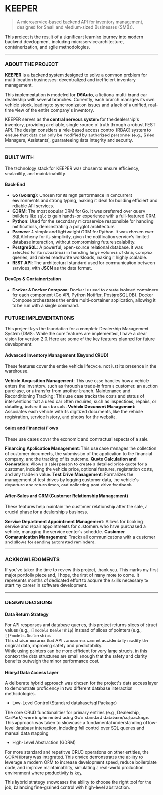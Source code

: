 # KEEPER

> A microservice-based backend API for inventory management, designed for Small and Medium-sized Businesses (SMBs).

This project is the result of a significant learning journey into modern backend development, including microservice architecture, containerization, and agile methodologies.

---

###  ABOUT THE PROJECT

**KEEPER** is a backend system designed to solve a common problem for multi-location businesses: decentralized and inefficient inventory management.

This implementation is modeled for **DGAuto**, a fictional multi-brand car dealership with several branches. Currently, each branch manages its own vehicle stock, leading to synchronization issues and a lack of a unified, real-time view of the entire company's inventory.

KEEPER serves as the **central nervous system** for the dealership's inventory, providing a reliable, single source of truth through a robust REST API. The design considers a role-based access control (RBAC) system to ensure that data can only be modified by authorized personnel (e.g., Sales Managers, Assistants), guaranteeing data integrity and security.

---

### BUILT WITH

The technology stack for KEEPER was chosen to ensure efficiency, scalability, and maintainability.

#### Back-End
* **Go (Golang)**: Chosen for its high performance in concurrent environments and strong typing, making it ideal for building efficient and reliable API services.
* **GORM**: The most popular ORM for Go. It was preferred over query builders like `sqlc` to gain hands-on experience with a full-featured ORM.
* **Python**: Used for the secondary microservice responsible for handling notifications, demonstrating a polyglot architecture.
* **Peewee**: A simple and lightweight ORM for Python. It was chosen over SQLAlchemy for its simplicity, given the notification service's limited database interaction, without compromising future scalability.
* **PostgreSQL**: A powerful, open-source relational database. It was selected for its robustness in handling large volumes of data, complex queries, and mixed read/write workloads, making it highly scalable.
* **REST API**: The architectural standard used for communication between services, with **JSON** as the data format.

#### DevOps & Containerization
* **Docker & Docker Compose**: Docker is used to create isolated containers for each component (Go API, Python Notifier, PostgreSQL DB). Docker Compose orchestrates the entire multi-container application, allowing it to be run with a single command.

### FUTURE IMPLEMENTATIONS
This project lays the foundation for a complete Dealership Management System (DMS). While the core features are implemented, I have a clear vision for version 2.0. Here are some of the key features planned for future development:

#### Advanced Inventory Management (Beyond CRUD)
These features cover the entire vehicle lifecycle, not just its presence in the warehouse.

**Vehicle Acquisition Management**: This use case handles how a vehicle enters the inventory, such as through a trade-in from a customer, an auction purchase, or a transfer from another branch.
Maintenance and Reconditioning Tracking: This use case tracks the costs and status of interventions that a used car often requires, such as inspections, repairs, or detailing, before it can be sold.
**Vehicle Document Management**: Associates each vehicle with its digitized documents, like the vehicle registration, service history, and photos for the website.

#### Sales and Financial Flows
These use cases cover the economic and contractual aspects of a sale.

**Financing Application Management**: This use case manages the collection of customer documents, the submission of the application to the financial company, and the tracking of its outcome.
**Quote Calculation and Generation**: Allows a salesperson to create a detailed price quote for a customer, including the vehicle price, optional features, registration costs, and any trade-in value.
**Test Drive Management**: Formalizes the management of test drives by logging customer data, the vehicle's departure and return times, and collecting post-drive feedback.

#### After-Sales and CRM (Customer Relationship Management)
These features help maintain the customer relationship after the sale, a crucial phase for a dealership's business.

**Service Department Appointment Management**: Allows for booking service and repair appointments for customers who have purchased a vehicle, managing the service center's schedule.
**Customer Communication Management**: Tracks all communications with a customer and allows for sending automated reminders.

---

### ACKNOWLEDGMENTS

If you've taken the time to review this project, thank you. This marks my first major portfolio piece and, I hope, the first of many more to come. It represents months of dedicated effort to acquire the skills necessary to start my career in software development.

---

### DESIGN DECISIONS

#### Data Return Strategy

For API responses and database queries, this project returns slices of struct values (e.g., `[]models.Dealership`) instead of slices of pointers (e.g., `[]*models.Dealership`).  
This choice ensures that API consumers cannot accidentally modify the original data, improving safety and predictability.  
While using pointers can be more efficient for very large structs, in this context the data structures are small enough that the safety and clarity benefits outweigh the minor performance cost.

#### Hibryd Data Access Layer

A deliberate hybrid approach was chosen for the project's data access layer to demonstrate proficiency in two different database interaction methodologies.

- Low-Level Control (Standard database/sql Package)

The core CRUD functionalities for primary entities (e.g., Dealership, CarPark) were implemented using Go's standard database/sql package. This approach was taken to showcase a fundamental understanding of low-level database interaction, including full control over SQL queries and manual data mapping.

- High-Level Abstraction (GORM)

For more standard and repetitive CRUD operations on other entities, the GORM library was integrated. This choice demonstrates the ability to leverage a modern ORM to increase development speed, reduce boilerplate code, and improve maintainability, simulating a real-world production environment where productivity is key.

This hybrid strategy showcases the ability to choose the right tool for the job, balancing fine-grained control with high-level abstraction.

####
